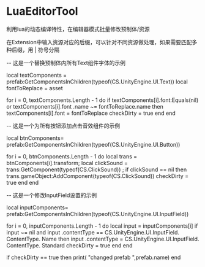 # LuaEditorTool
利用lua的动态编译特性，在编辑器模式批量修改预制体/资源

在Extension中输入资源对应的后缀，可以针对不同资源做处理，如果需要匹配多种后缀，用 | 符号分隔

-- 这是一个替换预制体内所有Text组件字体的示例

local textComponents = prefab:GetComponentsInChildren(typeof(CS.UnityEngine.UI.Text))
local fontToReplace = asset

for i = 0, textComponents.Length - 1 do
	if textComponents[i].font:Equals(nil) or textComponents[i].font .name ~= fontToReplace.name then
		textComponents[i].font = fontToReplace
		checkDirty = true
	end
end


-- 这是一个为所有按钮添加点击音效组件的示例

local btnComponents= prefab:GetComponentsInChildren(typeof(CS.UnityEngine.UI.Button))

for i = 0, btnComponents.Length - 1 do
	local trans = btnComponents[i].transform;
	local clickSound = trans:GetComponent(typeof(CS.ClickSound)) ;
	if clickSound == nil  then
		trans.gameObject:AddComponent(typeof(CS.ClickSound))
		checkDirty = true
	end
end


-- 这是一个修改InputField设置的示例

local inputComponents= prefab:GetComponentsInChildren(typeof(CS.UnityEngine.UI.InputField))

for i = 0, inputComponents.Length - 1 do
	local input = inputComponents[i]
	if input ~= nil  and  input .contentType == CS.UnityEngine.UI.InputField. ContentType. Name then
		input .contentType = CS.UnityEngine.UI.InputField. ContentType. Standard
		checkDirty = true
	end
end

if checkDirty == true then 
	print( "changed prefab ",prefab.name)
end
